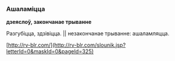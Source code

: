 ### Ашаламіцца
**дзеяслоў, закончанае трыванне**

Разгубіцца, здзівіцца. || незакончанае трыванне: ашаламляцца.

<a rel="author">[http://rv-blr.com/](http://rv-blr.com/slounik.jsp?letterId=0&maskId=0&pageId=325)</a>
